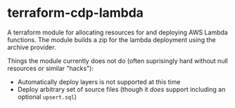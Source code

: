 # terraform-cdp-lambda

A terraform module for allocating resources for and deploying AWS Lambda functions.
The module builds a zip for the lambda deployment using the archive provider.

Things the module currently does not do (often suprisingly hard without null resources or similar "hacks"):
- Automatically deploy layers is not supported at this time 
- Deploy arbitrary set of source files (though it _does_ support including an optional `upsert.sql`)
